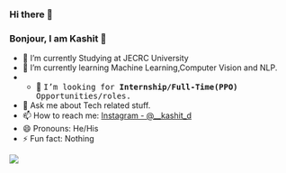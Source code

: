 ### Hi there 👋
### Bonjour, I am Kashit 👋

- 🔭 I’m currently Studying at JECRC University
- 🌱 I’m currently learning Machine Learning,Computer Vision and NLP.
- - 💼 <samp>I’m looking for **Internship/Full-Time(PPO)** Opportunities/roles.
- 💬 Ask me about Tech related stuff.
- 📫 How to reach me: [Instagram - @__kashit_d](https://www.instagram.com/__kashit_d/)
- 😄 Pronouns: He/His
- ⚡ Fun fact: Nothing 

<img src="https://github-readme-stats.vercel.app/api?username=HeyKashit&&show_icons=true&title_color=ffffff&icon_color=bb2acf&text_color=daf7dc&bg_color=151515"/>
